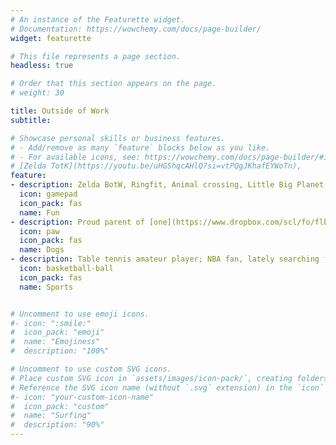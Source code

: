 ```yaml
---
# An instance of the Featurette widget.
# Documentation: https://wowchemy.com/docs/page-builder/
widget: featurette

# This file represents a page section.
headless: true

# Order that this section appears on the page.
# weight: 30

title: Outside of Work
subtitle:

# Showcase personal skills or business features.
# - Add/remove as many `feature` blocks below as you like.
# - For available icons, see: https://wowchemy.com/docs/page-builder/#icons
# [Zelda TotK](https://youtu.be/uHGShqcAHlQ?si=vtPQgJKhafEYWoTn), 
feature:
- description: Zelda BotW, Ringfit, Animal crossing, Little Big Planet, Tearaway. Ongoing projects—[riichi mahjong](https://en.wikipedia.org/wiki/Japanese_mahjong), [crochet and knitting](https://www.dropbox.com/scl/fo/0tgedw4swu08o27zhi1v8/AMI_55_rMcRgx9IRaTOm8yE?rlkey=ykq5alcur5sw84fa1sc2tlzeq&st=7do54ybg&dl=0).
  icon: gamepad
  icon_pack: fas
  name: Fun
- description: Proud parent of [one](https://www.dropbox.com/scl/fo/flbqfuq8r3isnenxgyjd3/h?rlkey=zn9ydmkxls3n69geu6s6apaip&dl=0), friend of [many](https://www.dropbox.com/scl/fo/cnyg5sksuaolstl12m1d0/h?rlkey=2x2jlq5c787ik89jn5hej0o58&dl=0).
  icon: paw
  icon_pack: fas
  name: Dogs
- description: Table tennis amateur player; NBA fan, lately searching for a team to support; running [Strava](https://strava.app.link/OrkYiHRUQRb).
  icon: basketball-ball
  icon_pack: fas
  name: Sports


# Uncomment to use emoji icons.
#- icon: ":smile:"
#  icon_pack: "emoji"
#  name: "Emojiness"
#  description: "100%"  

# Uncomment to use custom SVG icons.
# Place custom SVG icon in `assets/images/icon-pack/`, creating folders if necessary.
# Reference the SVG icon name (without `.svg` extension) in the `icon` field.
#- icon: "your-custom-icon-name"
#  icon_pack: "custom"
#  name: "Surfing"
#  description: "90%"
---
```

